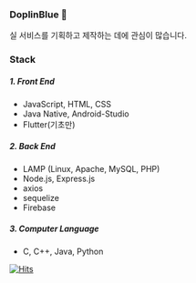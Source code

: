 ### DoplinBlue 👋
실 서비스를 기획하고 제작하는 데에 관심이 많습니다.

### Stack
##### 1. Front End
- JavaScript, HTML, CSS
- Java Native, Android-Studio
- Flutter(기초만)

##### 2. Back End
- LAMP (Linux, Apache, MySQL, PHP)
- Node.js, Express.js
- axios
- sequelize
- Firebase

##### 3. Computer Language
- C, C++, Java, Python


[![Hits](https://hits.seeyoufarm.com/api/count/incr/badge.svg?url=https%3A%2F%2Fgithub.com%2FYuSoeun%2Fhit-counter&count_bg=%233D61C8&title_bg=%23555555&icon=&icon_color=%23E7E7E7&title=hits&edge_flat=false)](https://hits.seeyoufarm.com)
<!--
**YuSoeun/YuSoeun** is a ✨ _special_ ✨ repository because its `README.md` (this file) appears on your GitHub profile.

Here are some ideas to get you started:

- 🔭 I’m currently working on ...
- 🌱 I’m currently learning ...
- 👯 I’m looking to collaborate on ...
- 🤔 I’m looking for help with ...
- 💬 Ask me about ...
- 📫 How to reach me: ...
- 😄 Pronouns: ...
- ⚡ Fun fact: ...
-->
